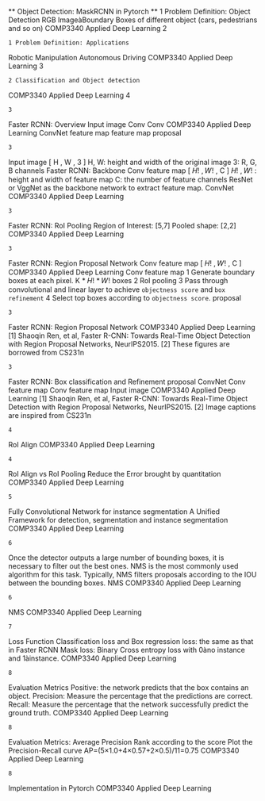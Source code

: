 **  Object Detection: MaskRCNN in Pytorch **
    1 Problem Definition: Object Detection
RGB ImageàBoundary Boxes of different object (cars, pedestrians and so on) COMP3340 Applied Deep Learning
     2

    1 Problem Definition: Applications
   Robotic Manipulation Autonomous Driving
 COMP3340 Applied Deep Learning
 3

    2 Classification and Object detection
   COMP3340 Applied Deep Learning
 4

    3
Faster RCNN: Overview
Input image
Conv Conv
COMP3340 Applied Deep Learning
ConvNet
feature map
feature map
         proposal
         
    3
Input image
[ H , W , 3 ]
H, W: height and width of the original image
3: R, G, B channels
Faster RCNN: Backbone
       Conv feature map
[ 𝐻! , 𝑊! , C ]
𝐻! , 𝑊! : height and width of
feature map
C: the number of feature channels
ResNet or VggNet as the backbone network to extract feature map.
 ConvNet
 COMP3340 Applied Deep Learning
 
    3
Faster RCNN: RoI Pooling
  Region of Interest: [5,7] Pooled shape: [2,2]
 COMP3340 Applied Deep Learning
 
    3
Faster RCNN: Region Proposal Network
Conv feature map
[ 𝐻! , 𝑊! , C ]
COMP3340 Applied Deep Learning
Conv feature map
1 Generate boundary boxes at each pixel. K * 𝐻! * 𝑊! boxes 2 RoI pooling
3 Pass through convolutional and linear layer to achieve
`objectness score` and `box refinement`
4 Select top boxes according to `objectness score`.
       proposal
    
    3
Faster RCNN: Region Proposal Network
    COMP3340 Applied Deep Learning [1] Shaoqin Ren, et al, Faster R-CNN: Towards Real-Time Object Detection with Region Proposal Networks, NeurIPS2015. [2] These figures are borrowed from CS231n
 
    3
Faster RCNN: Box classification and Refinement
           proposal
     ConvNet
Conv feature map
Conv feature map
    Input image
COMP3340 Applied Deep Learning [1] Shaoqin Ren, et al, Faster R-CNN: Towards Real-Time Object Detection with Region Proposal Networks, NeurIPS2015. [2] Image captions are inspired from CS231n
  
    4
RoI Align
   COMP3340 Applied Deep Learning
 
    4
RoI Align vs RoI Pooling
   Reduce the Error brought by quantitation
 COMP3340 Applied Deep Learning
 
    5
Fully Convolutional Network for instance segmentation
   A Unified Framework for detection, segmentation and instance segmentation
 COMP3340 Applied Deep Learning
 
    6
Once the detector outputs a large number of bounding boxes, it is necessary to filter out the best ones. NMS is the most commonly used algorithm for this task. Typically, NMS filters proposals according to the IOU between the bounding boxes.
NMS
    COMP3340 Applied Deep Learning
 
    6
NMS
   COMP3340 Applied Deep Learning
 
    7
Loss Function
  Classification loss and Box regression loss: the same as that in Faster RCNN Mask loss: Binary Cross entropy loss with 0àno instance and 1àinstance.
 COMP3340 Applied Deep Learning
 
    8
Evaluation Metrics
Positive: the network predicts that the box contains an object.
Precision: Measure the percentage that the predictions are correct.
Recall: Measure the percentage that the network successfully predict the ground truth.
   COMP3340 Applied Deep Learning
 
    8
Evaluation Metrics: Average Precision
Rank according to the score
Plot the Precision-Recall curve
    AP=(5×1.0+4×0.57+2×0.5)/11=0.75
 COMP3340 Applied Deep Learning
 
    8
Implementation in Pytorch
  COMP3340 Applied Deep Learning
 
